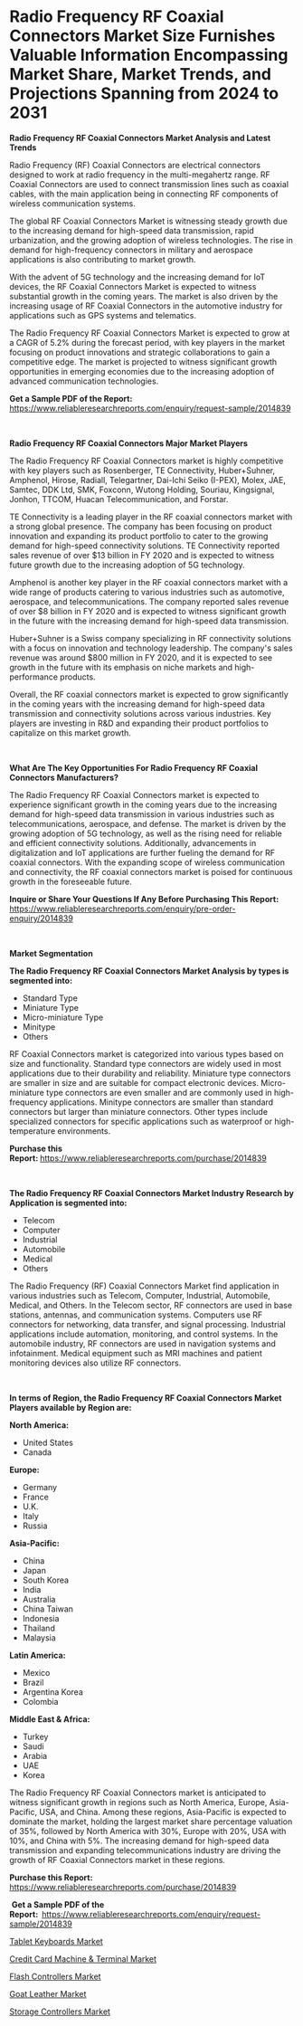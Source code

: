<p><h1>Radio Frequency RF Coaxial Connectors Market Size Furnishes Valuable Information Encompassing Market Share, Market Trends, and Projections Spanning from 2024 to 2031</h1></p><p><strong>Radio Frequency RF Coaxial Connectors Market Analysis and Latest Trends</strong></p>
<p><p>Radio Frequency (RF) Coaxial Connectors are electrical connectors designed to work at radio frequency in the multi-megahertz range. RF Coaxial Connectors are used to connect transmission lines such as coaxial cables, with the main application being in connecting RF components of wireless communication systems.</p><p>The global RF Coaxial Connectors Market is witnessing steady growth due to the increasing demand for high-speed data transmission, rapid urbanization, and the growing adoption of wireless technologies. The rise in demand for high-frequency connectors in military and aerospace applications is also contributing to market growth.</p><p>With the advent of 5G technology and the increasing demand for IoT devices, the RF Coaxial Connectors Market is expected to witness substantial growth in the coming years. The market is also driven by the increasing usage of RF Coaxial Connectors in the automotive industry for applications such as GPS systems and telematics.</p><p>The Radio Frequency RF Coaxial Connectors Market is expected to grow at a CAGR of 5.2% during the forecast period, with key players in the market focusing on product innovations and strategic collaborations to gain a competitive edge. The market is projected to witness significant growth opportunities in emerging economies due to the increasing adoption of advanced communication technologies.</p></p>
<p><strong>Get a Sample PDF of the Report:&nbsp;</strong> <a href="https://www.reliableresearchreports.com/enquiry/request-sample/2014839">https://www.reliableresearchreports.com/enquiry/request-sample/2014839</a></p>
<p>&nbsp;</p>
<p><strong>Radio Frequency RF Coaxial Connectors Major Market Players</strong></p>
<p><p>The Radio Frequency RF Coaxial Connectors market is highly competitive with key players such as Rosenberger, TE Connectivity, Huber+Suhner, Amphenol, Hirose, Radiall, Telegartner, Dai-Ichi Seiko (I-PEX), Molex, JAE, Samtec, DDK Ltd, SMK, Foxconn, Wutong Holding, Souriau, Kingsignal, Jonhon, TTCOM, Huacan Telecommunication, and Forstar.</p><p>TE Connectivity is a leading player in the RF coaxial connectors market with a strong global presence. The company has been focusing on product innovation and expanding its product portfolio to cater to the growing demand for high-speed connectivity solutions. TE Connectivity reported sales revenue of over $13 billion in FY 2020 and is expected to witness future growth due to the increasing adoption of 5G technology.</p><p>Amphenol is another key player in the RF coaxial connectors market with a wide range of products catering to various industries such as automotive, aerospace, and telecommunications. The company reported sales revenue of over $8 billion in FY 2020 and is expected to witness significant growth in the future with the increasing demand for high-speed data transmission.</p><p>Huber+Suhner is a Swiss company specializing in RF connectivity solutions with a focus on innovation and technology leadership. The company's sales revenue was around $800 million in FY 2020, and it is expected to see growth in the future with its emphasis on niche markets and high-performance products.</p><p>Overall, the RF coaxial connectors market is expected to grow significantly in the coming years with the increasing demand for high-speed data transmission and connectivity solutions across various industries. Key players are investing in R&D and expanding their product portfolios to capitalize on this market growth.</p></p>
<p>&nbsp;</p>
<p><strong>What Are The Key Opportunities For Radio Frequency RF Coaxial Connectors Manufacturers?</strong></p>
<p><p>The Radio Frequency RF Coaxial Connectors market is expected to experience significant growth in the coming years due to the increasing demand for high-speed data transmission in various industries such as telecommunications, aerospace, and defense. The market is driven by the growing adoption of 5G technology, as well as the rising need for reliable and efficient connectivity solutions. Additionally, advancements in digitalization and IoT applications are further fueling the demand for RF coaxial connectors. With the expanding scope of wireless communication and connectivity, the RF coaxial connectors market is poised for continuous growth in the foreseeable future.</p></p>
<p><strong>Inquire or Share Your Questions If Any Before Purchasing This Report:</strong> <a href="https://www.reliableresearchreports.com/enquiry/pre-order-enquiry/2014839">https://www.reliableresearchreports.com/enquiry/pre-order-enquiry/2014839</a></p>
<p>&nbsp;</p>
<p><strong>Market Segmentation</strong></p>
<p><strong>The Radio Frequency RF Coaxial Connectors Market Analysis by types is segmented into:</strong></p>
<p><ul><li>Standard Type</li><li>Miniature Type</li><li>Micro-miniature Type</li><li>Minitype</li><li>Others</li></ul></p>
<p><p>RF Coaxial Connectors market is categorized into various types based on size and functionality. Standard type connectors are widely used in most applications due to their durability and reliability. Miniature type connectors are smaller in size and are suitable for compact electronic devices. Micro-miniature type connectors are even smaller and are commonly used in high-frequency applications. Minitype connectors are smaller than standard connectors but larger than miniature connectors. Other types include specialized connectors for specific applications such as waterproof or high-temperature environments.</p></p>
<p><strong>Purchase this Report:&nbsp;</strong><a href="https://www.reliableresearchreports.com/purchase/2014839">https://www.reliableresearchreports.com/purchase/2014839</a></p>
<p>&nbsp;</p>
<p><strong>The Radio Frequency RF Coaxial Connectors Market Industry Research by Application is segmented into:</strong></p>
<p><ul><li>Telecom</li><li>Computer</li><li>Industrial</li><li>Automobile</li><li>Medical</li><li>Others</li></ul></p>
<p><p>The Radio Frequency (RF) Coaxial Connectors Market find application in various industries such as Telecom, Computer, Industrial, Automobile, Medical, and Others. In the Telecom sector, RF connectors are used in base stations, antennas, and communication systems. Computers use RF connectors for networking, data transfer, and signal processing. Industrial applications include automation, monitoring, and control systems. In the automobile industry, RF connectors are used in navigation systems and infotainment. Medical equipment such as MRI machines and patient monitoring devices also utilize RF connectors.</p></p>
<p>&nbsp;</p>
<p><strong>In terms of Region, the Radio Frequency RF Coaxial Connectors Market Players available by Region are:</strong></p>
<p>
    <p> <strong> North America: </strong>
        <ul>
            <li>United States</li>
            <li>Canada</li>
        </ul>
        </p> 
    <p> <strong> Europe: </strong>
        <ul>
            <li>Germany</li>
            <li>France</li>
            <li>U.K.</li>
            <li>Italy</li>
            <li>Russia</li>
        </ul>
        </p> 
    <p> <strong> Asia-Pacific: </strong>
        <ul>
            <li>China</li>
            <li>Japan</li>
            <li>South Korea</li>
            <li>India</li>
            <li>Australia</li>
            <li>China Taiwan</li>
            <li>Indonesia</li>
            <li>Thailand</li>
            <li>Malaysia</li>
        </ul>
        </p> 
    <p> <strong> Latin America: </strong>
        <ul>
            <li>Mexico</li>
            <li>Brazil</li>
            <li>Argentina Korea</li>
            <li>Colombia</li>
        </ul>
        </p> 
    <p> <strong> Middle East & Africa: </strong>
        <ul>
            <li>Turkey</li>
            <li>Saudi</li>
            <li>Arabia</li>
            <li>UAE</li>
            <li>Korea</li>
        </ul>
    </p>
    </p>
<p><p>The Radio Frequency RF Coaxial Connectors market is anticipated to witness significant growth in regions such as North America, Europe, Asia-Pacific, USA, and China. Among these regions, Asia-Pacific is expected to dominate the market, holding the largest market share percentage valuation of 35%, followed by North America with 30%, Europe with 20%, USA with 10%, and China with 5%. The increasing demand for high-speed data transmission and expanding telecommunications industry are driving the growth of RF Coaxial Connectors market in these regions.</p></p>
<p><strong>Purchase this Report: </strong><a href="https://www.reliableresearchreports.com/purchase/2014839">https://www.reliableresearchreports.com/purchase/2014839</a></p>
<p>&nbsp;<strong>Get a Sample PDF of the Report:&nbsp;&nbsp;</strong><a href="https://www.reliableresearchreports.com/enquiry/request-sample/2014839">https://www.reliableresearchreports.com/enquiry/request-sample/2014839</a></p>
<p><strong></strong></p>
<p><p><a href="https://view.publitas.com/reportprime-1/tablet-keyboards-market-research-report-the-key-to-successful-business-strategy-forecasted-for-period-from-2024-2031/">Tablet Keyboards Market</a></p><p><a href="https://acidic-farm-354.notion.site/Credit-Card-Machine-Terminal-Market-Dynamics-2024-2031-Also-about-Its-Market-Trends-Projections--249ee9b90a4b4421a80c5231053a49cd">Credit Card Machine & Terminal Market</a></p><p><a href="https://acidic-farm-354.notion.site/Flash-Controllers-Market-Size-Growing-and-Forecasted-for-period-from-2024-2031-and-provides-comple-8ff04bf13a9a4190b50865b5f879aa49">Flash Controllers Market</a></p><p><a href="https://view.publitas.com/reportprime-1/goat-leather-market-size-global-industry-overview-market-segmentation-and-forecast-2024-to-2031/">Goat Leather Market</a></p><p><a href="https://glittery-fuchsia-86a.notion.site/Global-Storage-Controllers-Market-by-Types-Applications-and-Major-Players-with-Regional-Growth-Ra-3a184589fd804480b9a4355795be918f">Storage Controllers Market</a></p></p>